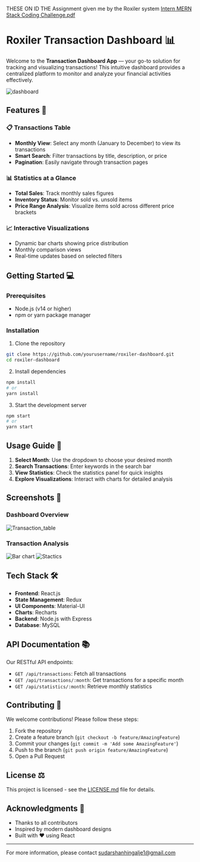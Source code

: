 THESE ON ID THE Assignment given me by the Roxiler system 
[Intern MERN Stack Coding Challenge.pdf](https://github.com/user-attachments/files/17317969/Intern.MERN.Stack.Coding.Challenge.pdf)
# Roxiler Transaction Dashboard 📊

Welcome to the **Transaction Dashboard App** — your go-to solution for tracking and visualizing transactions! This intuitive dashboard provides a centralized platform to monitor and analyze your financial activities effectively.

![dashboard](https://github.com/user-attachments/assets/0adfc10b-654c-45c7-b287-cde346c2e319)

## Features 🚀

### 📋 Transactions Table
- **Monthly View**: Select any month (January to December) to view its transactions
- **Smart Search**: Filter transactions by title, description, or price
- **Pagination**: Easily navigate through transaction pages

### 📊 Statistics at a Glance
- **Total Sales**: Track monthly sales figures
- **Inventory Status**: Monitor sold vs. unsold items
- **Price Range Analysis**: Visualize items sold across different price brackets

### 📈 Interactive Visualizations
- Dynamic bar charts showing price distribution
- Monthly comparison views
- Real-time updates based on selected filters

## Getting Started 💻

### Prerequisites
- Node.js (v14 or higher)
- npm or yarn package manager

### Installation

1. Clone the repository
```bash
git clone https://github.com/yourusername/roxiler-dashboard.git
cd roxiler-dashboard
```

2. Install dependencies
```bash
npm install
# or
yarn install
```

3. Start the development server
```bash
npm start
# or
yarn start
```

## Usage Guide 📱

1. **Select Month**: Use the dropdown to choose your desired month
2. **Search Transactions**: Enter keywords in the search bar
3. **View Statistics**: Check the statistics panel for quick insights
4. **Explore Visualizations**: Interact with charts for detailed analysis

## Screenshots 📸

### Dashboard Overview
![Transaction_table](https://github.com/user-attachments/assets/ba078952-9237-4b5c-af34-89a8cac4e610)


### Transaction Analysis
![Bar chart](https://github.com/user-attachments/assets/13156caa-8984-4880-b50d-a6fb9acc16b9)
![Stactics](https://github.com/user-attachments/assets/04a19cf0-3630-4cbe-b0d3-df920ebc02b2)


## Tech Stack 🛠️

- **Frontend**: React.js
- **State Management**: Redux
- **UI Components**: Material-UI
- **Charts**: Recharts
- **Backend**: Node.js with Express
- **Database**: MySQL

## API Documentation 📚

Our RESTful API endpoints:

- `GET /api/transactions`: Fetch all transactions
- `GET /api/transactions/:month`: Get transactions for a specific month
- `GET /api/statistics/:month`: Retrieve monthly statistics

## Contributing 🤝

We welcome contributions! Please follow these steps:

1. Fork the repository
2. Create a feature branch (`git checkout -b feature/AmazingFeature`)
3. Commit your changes (`git commit -m 'Add some AmazingFeature'`)
4. Push to the branch (`git push origin feature/AmazingFeature`)
5. Open a Pull Request

## License ⚖️

This project is licensed  - see the [LICENSE.md](LICENSE.md) file for details.

## Acknowledgments 👏

- Thanks to all contributors
- Inspired by modern dashboard designs
- Built with ❤️ using React

---




For more information, please contact [sudarshanhingalje1@gmail.com](mailto:sudarshanhingalje1@gmail.com)
